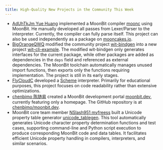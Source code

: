 ```yaml
---
title: High-Quality New Projects in the Community This Week
---
```


- [AdUhTkJm Yue Huang](https://github.com/AdUhTkJm) implemented a MoonBit compiler [moonc](https://github.com/AdUhTkJm/moonc) using MoonBit. He manually developed all passes from Lexer/Parser to the interpreter. Currently, the compiler can fully parse itself. This project can also be used independently as a package on [mooncakes.io](https://mooncakes.io).
- [BigOrangeQWQ](https://github.com/BigOrangeQWQ/BigOrangeQWQ) modified the community project [wit-bindgen](https://github.com/peter-jerry-ye/wit-bindgen) into a new project [wit-cli-example](https://github.com/BigOrangeQWQ/wit-cli-example). The modified wit-bindgen only generates interfaces for the current package, while other packages are added as dependencies in the `deps` field and referenced as external dependencies. The MoonBit toolchain automatically manages unused import functions, then exports only the functions requiring implementation. The project is still in its early stages.
- [FlyCloudC](https://github.com/FlyCloudC) developed a [Scheme](https://github.com/FlyCloudC/scheme) interpreter. Primarily for educational purposes, this project focuses on code readability rather than extensive optimizations.
- [chenbimo 陈随易](https://github.com/chenbimo) created a MoonBit development portal [moonbit.dev](https://moonbit.dev), currently featuring only a homepage. The GitHub repository is at [chenbimo/moonbit.dev](https://github.com/chenbimo/moonbit.dev).
- MoonBit core team member [NSlash951 myfreess](https://github.com/myfreess) built a Unicode property table generator [unicode_tablegen](https://github.com/myfreess/unicode_tablegen). This tool automatically generates Unicode character property determination functions and test cases, supporting command-line and Python script execution to produce corresponding MoonBit code and data tables. It facilitates efficient Unicode property handling in compilers, interpreters, and similar scenarios.
